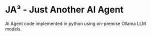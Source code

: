 # JA³ - Just Another AI Agent

Ai Agent code implemented in python using on-premise Ollama LLM models.
